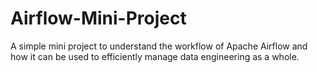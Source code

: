 # Airflow-Mini-Project
A simple mini project to understand the workflow of Apache Airflow and how it can be used to efficiently manage data engineering as a whole.
